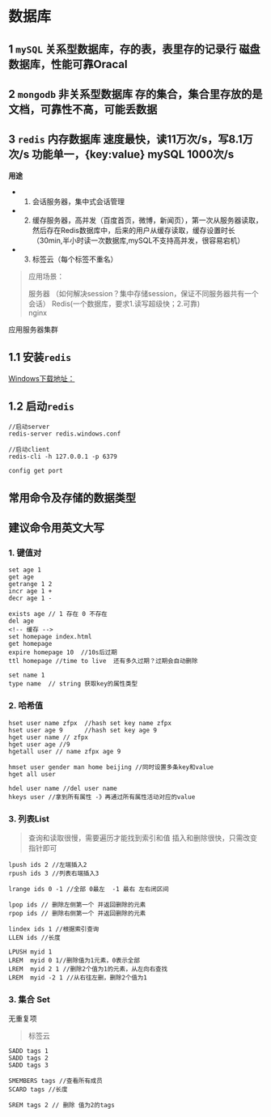 # 数据库

## 1 `mySQL` 关系型数据库，存的表，表里存的记录行 磁盘数据库，性能可靠Oracal 

## 2 `mongodb` 非关系型数据库 存的集合，集合里存放的是文档，可靠性不高，可能丢数据

## 3 `redis` 内存数据库 速度最快，读11万次/s，写8.1万次/s 功能单一，{key:value} mySQL 1000次/s

**用途**
- 1. 会话服务器，集中式会话管理
- 2. 缓存服务器，高并发（百度首页，微博，新闻页），第一次从服务器读取，然后存在Redis数据库中，后来的用户从缓存读取，缓存设置时长（30min,半小时读一次数据库,mySQL不支持高并发，很容易宕机）
- 3. 标签云（每个标签不重名）

> 应用场景：
>
> 服务器 （如何解决session？集中存储session，保证不同服务器共有一个会话）
Redis(一个数据库，要求1.读写超级快；2.可靠)     
     nginx 

应用服务器集群

## 1.1 安装`redis`
[Windows下载地址：](https://github.com/ServiceStack/redis-windows/raw/master/downloads/redis-latest.zip)
## 1.2 启动`redis`
```
//启动server
redis-server redis.windows.conf

//启动client
redis-cli -h 127.0.0.1 -p 6379

config get port 

```
## 常用命令及存储的数据类型
## 建议命令用英文大写

### 1. 键值对
```
set age 1
get age
getrange 1 2 
incr age 1 +
decr age 1 -

exists age // 1 存在 0 不存在
del age 
<!-- 缓存 -->
set homepage index.html
get homepage
expire homepage 10  //10s后过期
ttl homepage //time to live  还有多久过期？过期会自动删除

set name 1
type name  // string 获取key的属性类型 
```

### 2. 哈希值
```
hset user name zfpx  //hash set key name zfpx
hset user age 9      //hash set key age 9
hget user name // zfpx
hget user age //9
hgetall user // name zfpx age 9

hmset user gender man home beijing //同时设置多条key和value
hget all user

hdel user name //del user name 
hkeys user //拿到所有属性 -》再通过所有属性活动对应的value
```

### 3. 列表List
> 查询和读取很慢，需要遍历才能找到索引和值
> 插入和删除很快，只需改变指针即可
```
lpush ids 2 //左端插入2
rpush ids 3 //列表右端插入3

lrange ids 0 -1 //全部 0最左  -1 最右 左右闭区间

lpop ids // 删除左侧第一个 并返回删除的元素 
rpop ids // 删除右侧第一个 并返回删除的元素 

lindex ids 1 //根据索引查询
LLEN ids //长度

LPUSH myid 1 
LREM  myid 0 1//删除值为1元素，0表示全部
LREM  myid 2 1 //删除2个值为1的元素，从左向右查找 
LREM  myid -2 1 //从右往左删，删除2个值为1
```

### 3. 集合 Set
无重复项
> 标签云
```
SADD tags 1
SADD tags 2
SADD tags 3

SMEMBERS tags //查看所有成员
SCARD tags //长度

SREM tags 2 // 删除 值为2的tags


```

